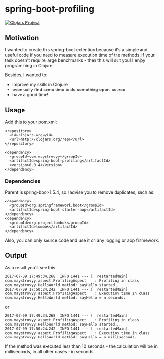 # spring-boot-profiling
[![Clojars Project](https://img.shields.io/clojars/v/com.maystrovyy/spring-boot-profiling.svg)](https://clojars.org/com.maystrovyy/spring-boot-profiling)

## Motivation

I wanted to create this spring-boot extention because it's a simple and useful code if you need to measure execution 
time of the methods. If your task doesn't require large benchmarks - then this will suit you!
I enjoy programming in Clojure.

Besides, I wanted to:
* improve my skills in Clojure
* eventually find some time to do something open-source
* have a good time!

## Usage

Add this to your pom.xml:

```
<repository>
  <id>clojars.org</id>
  <url>http://clojars.org/repo</url>
</repository>
```
```
<dependency>
  <groupId>com.maystrovyy</groupId>
  <artifactId>spring-boot-profiling</artifactId>
  <version>0.0.4</version>
</dependency>
```

### Dependencies
Parent is spring-boot-1.5.4, so I advise you to remove duplicates, such as:
```
<dependency>
  <groupId>org.springframework.boot</groupId>
  <artifactId>spring-boot-starter-aop</artifactId>
</dependency>
<dependency>
  <groupId>org.projectlombok</groupId>
  <artifactId>lombok</artifactId>
</dependency>
```
Also, you can only source code and use it on any logging or aop framework.

## Output
As a result you'll see this:
```
2017-07-09 17:49:34.268  INFO 1441 --- [  restartedMain] com.maystrovyy.aspect.ProfilingAspect    : Profiling in class com.maystrovyy.HelloWorld method: sayHello started...
2017-07-09 17:50:24.242  INFO 1441 --- [  restartedMain] com.maystrovyy.aspect.ProfilingAspect    : Execution time in class com.maystrovyy.HelloWorld method: sayHello = n seconds.
```
or
```
2017-07-09 17:49:34.268  INFO 1441 --- [  restartedMain] com.maystrovyy.aspect.ProfilingAspect    : Profiling in class com.maystrovyy.HelloWorld method: sayHello started...
2017-07-09 17:50:24.242  INFO 1441 --- [  restartedMain] com.maystrovyy.aspect.ProfilingAspect    : Execution time in class com.maystrovyy.HelloWorld method: sayHello = n milliseconds.
```
If the method was executed less than 10 seconds - the calculation will be in milliseconds, in all other cases - in seconds.
